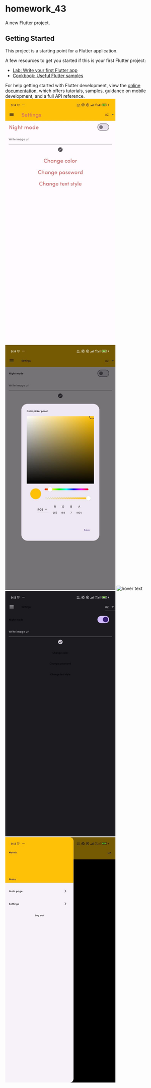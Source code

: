 # homework_43

A new Flutter project.

## Getting Started

This project is a starting point for a Flutter application.

A few resources to get you started if this is your first Flutter project:

- [Lab: Write your first Flutter app](https://docs.flutter.dev/get-started/codelab)
- [Cookbook: Useful Flutter samples](https://docs.flutter.dev/cookbook)

For help getting started with Flutter development, view the
[online documentation](https://docs.flutter.dev/), which offers tutorials,
samples, guidance on mobile development, and a full API reference.
<img src="assets/images/page1.png" width="350" title="hover text">
<img src="assets/images/page2.png" width="350" title="hover text">
<img src="assetsimages/page3.png" width="350" title="hover text">
<img src="assets/images/page4.png" width="350" title="hover text">
<img src="assets/images/page5.png" width="350" title="hover text">
